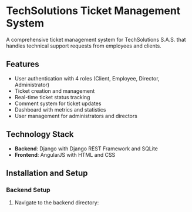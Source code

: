 # TechSolutions Ticket Management System

A comprehensive ticket management system for TechSolutions S.A.S. that handles technical support requests from employees and clients.

## Features

- User authentication with 4 roles (Client, Employee, Director, Administrator)
- Ticket creation and management
- Real-time ticket status tracking
- Comment system for ticket updates
- Dashboard with metrics and statistics
- User management for administrators and directors

## Technology Stack

- **Backend**: Django with Django REST Framework and SQLite
- **Frontend**: AngularJS with HTML and CSS

## Installation and Setup

### Backend Setup

1. Navigate to the backend directory:

